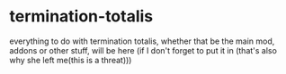 # termination-totalis
everything to do with termination totalis, whether that be the main mod, addons or other stuff, will be here (if I don't forget to put it in (that's also why she left me(this is a threat)))
